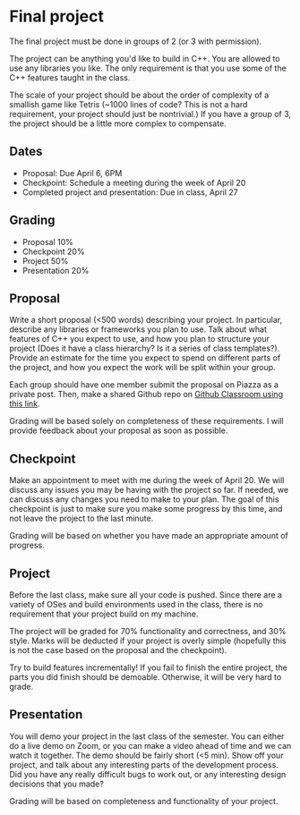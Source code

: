 # Final project

The final project must be done in groups of 2 (or 3 with permission).

The project can be anything you'd like to build in C++.
You are allowed to use any libraries you like.
The only requirement is that you use some of the C++ features taught in the class.

The scale of your project should be about the order of complexity of a smallish game like Tetris (~1000 lines of code? This is not a hard requirement, your project should just be nontrivial.)
If you have a group of 3, the project should be a little more complex to compensate.

## Dates

- Proposal: Due April 6, 6PM
- Checkpoint: Schedule a meeting during the week of April 20
- Completed project and presentation: Due in class, April 27

## Grading

- Proposal 10%
- Checkpoint 20%
- Project 50%
- Presentation 20%

## Proposal

Write a short proposal (<500 words) describing your project.
In particular, describe any libraries or frameworks you plan to use.
Talk about what features of C++ you expect to use, and how you plan to structure your project (Does it have a class hierarchy? Is it a series of class templates?).
Provide an estimate for the time you expect to spend on different parts of the project, and how you expect the work will be split within your group.

Each group should have one member submit the proposal on Piazza as a private post.
Then, make a shared Github repo on [Github Classroom using this link](https://classroom.github.com/g/xshDbxfA).

Grading will be based solely on completeness of these requirements.
I will provide feedback about your proposal as soon as possible.

## Checkpoint

Make an appointment to meet with me during the week of April 20.
We will discuss any issues you may be having with the project so far.
If needed, we can discuss any changes you need to make to your plan.
The goal of this checkpoint is just to make sure you make some progress by this time, and not leave the project to the last minute.

Grading will be based on whether you have made an appropriate amount of progress.

## Project

Before the last class, make sure all your code is pushed.
Since there are a variety of OSes and build environments used in the class, there is no requirement that your project build on my machine.

The project will be graded for 70% functionality and correctness, and 30% style.
Marks will be deducted if your project is overly simple (hopefully this is not the case based on the proposal and the checkpoint).

Try to build features incrementally!
If you fail to finish the entire project, the parts you did finish should be demoable.
Otherwise, it will be very hard to grade.

## Presentation

You will demo your project in the last class of the semester.
You can either do a live demo on Zoom, or you can make a video ahead of time and we can watch it together.
The demo should be fairly short (<5 min).
Show off your project, and talk about any interesting parts of the development process.
Did you have any really difficult bugs to work out, or any interesting design decisions that you made?

Grading will be based on completeness and functionality of your project.
